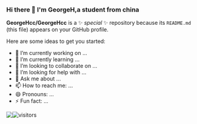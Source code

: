 ### Hi there 👋 I'm GeorgeH,a student from china 


**GeorgeHcc/GeorgeHcc** is a ✨ _special_ ✨ repository because its `README.md` (this file) appears on your GitHub profile.

Here are some ideas to get you started:

- 🔭 I’m currently working on ...
- 🌱 I’m currently learning ...
- 👯 I’m looking to collaborate on ...
- 🤔 I’m looking for help with ...
- 💬 Ask me about ...
- 📫 How to reach me: ...
- 😄 Pronouns: ...
- ⚡ Fun fact: ...

<!--
 [![Anurag's github stats](https://github-readme-stats.vercel.app/api?username=GeorgeHcc&show_icons=true&theme=radical)](https://github.com/anuraghazra/github-readme-stats)
-->

<!-- github new media
<picture>
<source 
  srcset="https://github-readme-stats.vercel.app/api?username=GeorgeHcc&show_icons=true&theme=radical"
  media="(prefers-color-scheme: dark),(bg-color:red,orange,blue,purple)"
/>
<source
  srcset="https://github-readme-stats.vercel.app/api?username=GeorgeHcc&show_icons=true"
  media="(prefers-color-scheme: light), (prefers-color-scheme: no-preference)"
/>
<img src="https://github-readme-stats.vercel.app/api?username=GeorgeHcc&show_icons=true" />
</picture>
-->

<div style="float:left">

<picture>
<source 
  srcset="https://github-readme-stats.vercel.app/api?username=GeorgeHcc&show_icons=true&theme=radical&layout=compact"
  media="(prefers-color-scheme: dark)"
/>
<source
  srcset="https://github-readme-stats.vercel.app/api/top-langs/?username=GeorgeHcc&layout=compact&theme=radical"
  media="(prefers-color-scheme: dark)"
/>
<img src="https://github-readme-stats.vercel.app/api?username=GeorgeHcc&show_icons=true" />
</picture>
</div>
  
  <!-- top language
[![Top Langs](https://github-readme-stats.vercel.app/api/top-langs/?username=GeorgeHcc&layout=compact&theme=radical)](https://github.com/anuraghazra/github-readme-stats)
 -->
<!-- 访客-->

 ![visitors](https://visitor-badge.glitch.me/badge?page_id=GeorgeHcc.GeorgeHcc&left_color=green&right_color=blue)
